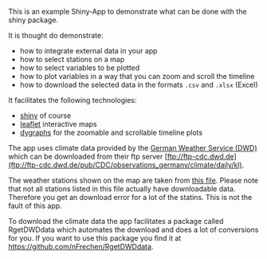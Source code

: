 This is an example Shiny-App to demonstrate what can be done with the shiny package.

It is thought do demonstrate:

* how to integrate external data in your app
* how to select stations on a map
* how to select variables to be plotted
* how to plot variables in a way that you can zoom and scroll the timeline
* how to download the selected data in the formats `.csv` and `.xlsx` (Excel)

It facilitates the following technologies:

* [shiny](http://shiny.rstudio.com) of course
* [leaflet](http://rstudio.github.io/leaflet/basemaps.html) interactive maps
* [dygraphs](http://rstudio.github.io/dygraphs/) for the zoomable and scrollable timeline plots

The app uses climate data provided by the [German Weather Service (DWD)](http://dwd.de) which can be downloaded from their ftp server [ftp://ftp-cdc.dwd.de](ftp://ftp-cdc.dwd.de/pub/CDC/observations_germany/climate/daily/kl).

The weather stations shown on the map are taken from [this file](ftp://ftp-cdc.dwd.de/pub/CDC/observations_germany/climate/daily/kl/recent/KL_Tageswerte_Beschreibung_Stationen.txt). Please note that not all stations listed in this file actually have downloadable data. Therefore you get an download error for a lot of the statins. This is not the fault of this app.

To download the climate data the app facilitates a package called RgetDWDdata which automates the download and does a lot of conversions for you. If you want to use this package you find it at https://github.com/nFrechen/RgetDWDdata.
